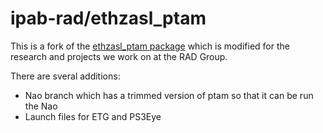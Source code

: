 ipab-rad/ethzasl_ptam
============

This is a fork of the [ethzasl_ptam package](http://wiki.ros.org/ethzasl_ptam) which is modified for the research and projects we work on at the RAD Group.

There are sveral additions:
* Nao branch which has a trimmed version of ptam so that it can be run the Nao
* Launch files for ETG and PS3Eye
